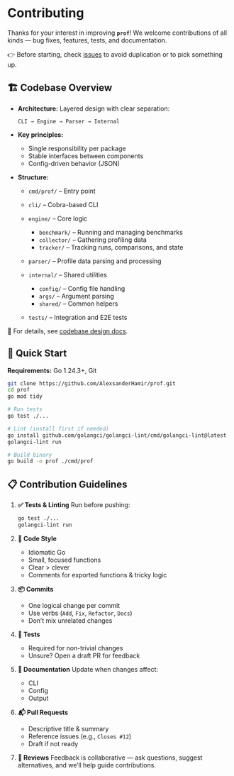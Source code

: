 # Contributing

Thanks for your interest in improving **`prof`**! We welcome contributions of all kinds — bug fixes, features, tests, and documentation.

👉 Before starting, check [issues](https://github.com/AlexsanderHamir/prof/issues) to avoid duplication or to pick something up.

## 🏗️ Codebase Overview

- **Architecture:** Layered design with clear separation:

  ```
  CLI → Engine → Parser → Internal
  ```

- **Key principles:**

  - Single responsibility per package
  - Stable interfaces between components
  - Config-driven behavior (JSON)

- **Structure:**

  - `cmd/prof/` – Entry point
  - `cli/` – Cobra-based CLI

  - `engine/` – Core logic

    - `benchmark/` – Running and managing benchmarks
    - `collector/` – Gathering profiling data
    - `tracker/` – Tracking runs, comparisons, and state

  - `parser/` – Profile data parsing and processing

  - `internal/` – Shared utilities

    - `config/` – Config file handling
    - `args/` – Argument parsing
    - `shared/` – Common helpers

  - `tests/` – Integration and E2E tests

📖 For details, see [codebase design docs](CODEBASE_DESIGN.md).

## 🔧 Quick Start

**Requirements:** Go 1.24.3+, Git

```bash
git clone https://github.com/AlexsanderHamir/prof.git
cd prof
go mod tidy

# Run tests
go test ./...

# Lint (install first if needed)
go install github.com/golangci/golangci-lint/cmd/golangci-lint@latest
golangci-lint run

# Build binary
go build -o prof ./cmd/prof
```

## 📋 Contribution Guidelines

1. **✅ Tests & Linting**
   Run before pushing:

   ```bash
   go test ./...
   golangci-lint run
   ```

2. **🎯 Code Style**

   - Idiomatic Go
   - Small, focused functions
   - Clear > clever
   - Comments for exported functions & tricky logic

3. **📦 Commits**

   - One logical change per commit
   - Use verbs (`Add`, `Fix`, `Refactor`, `Docs`)
   - Don’t mix unrelated changes

4. **🧪 Tests**

   - Required for non-trivial changes
   - Unsure? Open a draft PR for feedback

5. **📝 Documentation**
   Update when changes affect:

   - CLI
   - Config
   - Output

6. **📬 Pull Requests**

   - Descriptive title & summary
   - Reference issues (e.g., `Closes #12`)
   - Draft if not ready

7. **💬 Reviews**
   Feedback is collaborative — ask questions, suggest alternatives, and we’ll help guide contributions.
